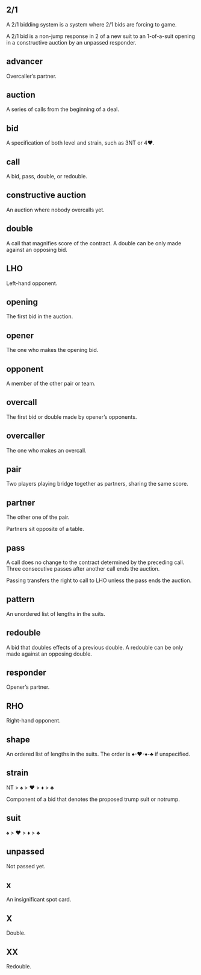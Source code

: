 2/1
---
A 2/1 bidding system is a system where 2/1 bids are forcing to game.

A 2/1 bid is a non-jump response in 2 of a new suit to an 1-of-a-suit opening
in a constructive auction by an unpassed responder.

advancer
--------
Overcaller’s partner.

auction
-------
A series of calls from the beginning of a deal.

bid
---
A specification of both level and strain, such as 3NT or 4♥.

call
----
A bid, pass, double, or redouble.

constructive auction
--------------------
An auction where nobody overcalls yet.

double
------
A call that magnifies score of the contract.  A double can be only made against
an opposing bid.

LHO
---
Left-hand opponent.

opening
-------
The first bid in the auction.

opener
------
The one who makes the opening bid.

opponent
--------
A member of the other pair or team.

overcall
--------
The first bid or double made by opener’s opponents.

overcaller
----------
The one who makes an overcall.

pair
----
Two players playing bridge together as partners, sharing the same score.

partner
-------
The other one of the pair.

Partners sit opposite of a table.

pass
----
A call does no change to the contract determined by the preceding call.  Three
consecutive passes after another call ends the auction.

Passing transfers the right to call to LHO unless the pass ends the auction.

pattern
-------
An unordered list of lengths in the suits.

redouble
--------
A bid that doubles effects of a previous double.  A redouble can be only made
against an opposing double.

responder
---------
Opener’s partner.

RHO
---
Right-hand opponent.

shape
-----
An ordered list of lengths in the suits.  The order is ♠-♥-♦-♣ if unspecified.

strain
------
NT > ♠ > ♥ > ♦ > ♣

Component of a bid that denotes the proposed trump suit or notrump.

suit
----
♠ > ♥ > ♦ > ♣

unpassed
--------
Not passed yet.

x
---
An insignificant spot card.

X
---
Double.

XX
---
Redouble.
